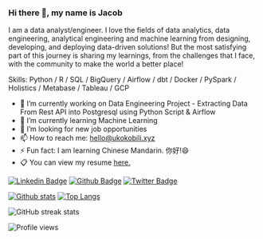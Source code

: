 ### Hi there 👋, my name is Jacob

I am a data analyst/engineer. I love the fields of data analytics, data engineering, analytical engineering and machine learning from designing, developing, and deploying data-driven solutions! But the most satisfying part of this journey is sharing my learnings, from the challenges that I face, with the community to make the world a better place!

Skills: Python / R / SQL / BigQuery / Airflow / dbt / Docker / PySpark / Holistics / Metabase / Tableau / GCP 

- 🔭 I’m currently working on Data Engineering Project - Extracting Data From Rest API into Postgresql using Python Script & Airflow
- 🌱 I’m currently learning Machine Learning 
- 🤔 I’m looking for new job opportunities 
- 📫 How to reach me: hello@ukokobili.xyz
- ⚡ Fun fact: I am learning Chinese Mandarin. 你好!😄 
- 📋 You can view my resume <a href='https://drive.google.com/drive/u/0/folders/10564LWWex1ShpD6XcWj-DIaAvOfImibi' target=_blank><u>here</u>.</a></p>

[![Linkedin Badge](https://img.shields.io/badge/-jacobukokobili-0072b1?style=flat&logo=Linkedin&logoColor=white&link=https://www.linkedin.com/in/jacobukokobili/)](https://www.linkedin.com/in/jacobukokobili/) [![Github Badge](https://img.shields.io/badge/-ukokobili-grey?style=flat&logo=github&logoColor=white&link=https://github.com/ukokobili/)](https://www.github.com/ukokobili/) [![Twitter Badge](https://img.shields.io/badge/-jacobukokobili-00acee?style=flat&logo=twitter&logoColor=white&link=https://twitter.com/jacobukokobili/)](https://www.twitter.com/jacobukokobili/) 

[![Github stats](https://github-readme-stats.vercel.app/api?username=ukokobili&show_icons=true&include_all_commits=true)](https://github.com/ukokobili/github-readme-stats)
[![Top Langs](https://github-readme-stats.vercel.app/api/top-langs/?username=ukokobili&layout=compact)](https://github.com/ukokobili/github-readme-stats) 

![GitHub streak stats](https://github-readme-streak-stats.herokuapp.com/?user=ukokobili) 

![Profile views](https://gpvc.arturio.dev/ukokobili) 

 


